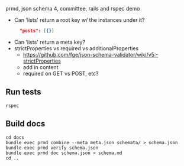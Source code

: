 prmd, json schema 4, committee, rails and rspec demo

* Can 'lists' return a root key w/ the instances under it?
  ```json
    "posts": [{}]
  ```
* Can 'lists' return a meta key?
* strictProperties vs required vs additionalProperties
  * https://github.com/fge/json-schema-validator/wiki/v5:-strictProperties
  * add in content
  * required on GET vs POST, etc?

## Run tests
```
rspec
```

## Build docs
```
cd docs
bundle exec prmd combine --meta meta.json schemata/ > schema.json
bundle exec prmd verify schema.json
bundle exec prmd doc schema.json > schema.md
cd ..
```
